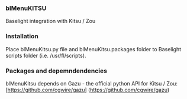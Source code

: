 ### blMenuKITSU
Baselight integration with Kitsu / Zou

### Installation

Place blMenuKitsu.py file and blMenuKitsu.packages folder to Baselight scripts folder (i.e. /usr/fl/scripts).

### Packages and depemndendencies

blMenuKitsu depends on Gazu - the official python API for Kitsu / Zou:
[https://github.com/cgwire/gazu] (https://github.com/cgwire/gazu)